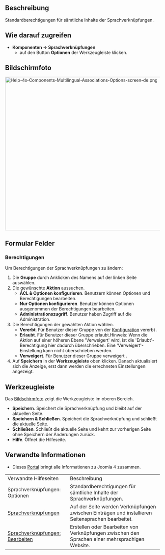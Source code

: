 <!-- Filename: Help4.x:Multilingual_Associations:_Options / Display title: Sprachverknüpfungen: Optionen -->

## Beschreibung

Standardberechtigungen für sämtliche Inhalte der Sprachverknüpfungen.

## Wie darauf zugreifen

- **Komponenten → Sprachverknüpfungen**
  - auf den Button **Optionen** der Werkzeugleiste klicken.

## Bildschirmfoto

<img
src="https://docs.joomla.org/images/thumb/3/3e/Help-4x-Components-Multilingual-Associations-Options-screen-de.png/800px-Help-4x-Components-Multilingual-Associations-Options-screen-de.png"
decoding="async"
srcset="https://docs.joomla.org/images/thumb/3/3e/Help-4x-Components-Multilingual-Associations-Options-screen-de.png/1200px-Help-4x-Components-Multilingual-Associations-Options-screen-de.png 1.5x, https://docs.joomla.org/images/thumb/3/3e/Help-4x-Components-Multilingual-Associations-Options-screen-de.png/1600px-Help-4x-Components-Multilingual-Associations-Options-screen-de.png 2x"
data-file-width="2720" data-file-height="1700" width="800" height="500"
alt="Help-4x-Components-Multilingual-Associations-Options-screen-de.png" />

## Formular Felder

### Berechtigungen

Um Berechtigungen der Sprachverknüpfungen zu ändern:

1.  Die **Gruppe** durch Anklicken des Namens auf der linken Seite
    auswählen.
2.  Die gewünschte **Aktion** aussuchen.
    - **ACL & Optionen konfigurieren**. Benutzern können Optionen und
      Berechtigungen bearbeiten.
    - **Nur Optionen konfigurieren**. Benutzer können Optionen
      ausgenommen der Berechtigungen bearbeiten.
    - **Administrationszugriff**. Benutzer haben Zugriff auf die
      Administration.
3.  Die Berechtigungen der gewählten Aktion wählen.
    - **Vererbt**. Für Benutzer dieser Gruppe von der
      [Konfiguration](https://docs.joomla.org/Help4.x:Site_Global_Configuration/de#permissions "Help4.x:Site Global Configuration/de")
      vererbt .
    - **Erlaubt**. Für Benutzer dieser Gruppe erlaubt.Hinweis: Wenn die
      Aktion auf einer höheren Ebene 'Verweigert' wird, ist die
      'Erlaubt'-Berechtigung hier dadurch überschrieben. Eine
      'Verweigert'-Einstellung kann nicht überschrieben werden.
    - **Verweigert**. Für Benutzer dieser Gruppe verweigert .
4.  Auf **Speichern** in der **Werkzeugleiste** oben klicken. Danach
    aktualisiert sich die Anzeige, erst dann werden die errechneten
    Einstellungen angezeigt.

## Werkzeugleiste

Das [Bildschirmfoto](#screenshot) zeigt die Werkzeugleiste im oberen
Bereich.

- **Speichern**. Speichert die Sprachverknüpfung und bleibt auf der
  aktuellen Seite.
- **Speichern & Schließen**. Speichert die Sprachverknüpfung und
  schließt die aktuelle Seite.
- **Schließen**. Schließt die aktuelle Seite und kehrt zur vorherigen
  Seite ohne Speichern der Änderungen zurück.
- **Hilfe**. Öffnet die Hilfeseite.

## Verwandte Informationen

- Dieses
  [Portal](https://docs.joomla.org/Portal:Joomla_4/de "Portal:Joomla 4/de")
  bringt alle Informationen zu Joomla 4 zusammen.

|                                                                                                                                                    |                                                                                                   |
|----------------------------------------------------------------------------------------------------------------------------------------------------|---------------------------------------------------------------------------------------------------|
| Verwandte Hilfeseiten                                                                                                                              | Beschreibung                                                                                      |
| <span class="mw-selflink selflink">Sprachverknüpfungen: Optionen</span>                                                                            | Standardberechtigungen für sämtliche Inhalte der Sprachverknüpfungen.                             |
| [Sprachverknüpfungen](https://docs.joomla.org/Help4.x:Multilingual_Associations/de "Help4.x:Multilingual Associations/de")                         | Auf der Seite werden Verknüpfungen zwischen Einträgen und installieren Seitensprachen bearbeitet. |
| [Sprachverknüpfungen: Bearbeiten](https://docs.joomla.org/Help4.x:Multilingual_Associations:_Edit/de "Help4.x:Multilingual Associations: Edit/de") | Erstellen oder Bearbeiten von Verknüpfungen zwischen den Sprachen einer mehrsprachigen Website.   |

